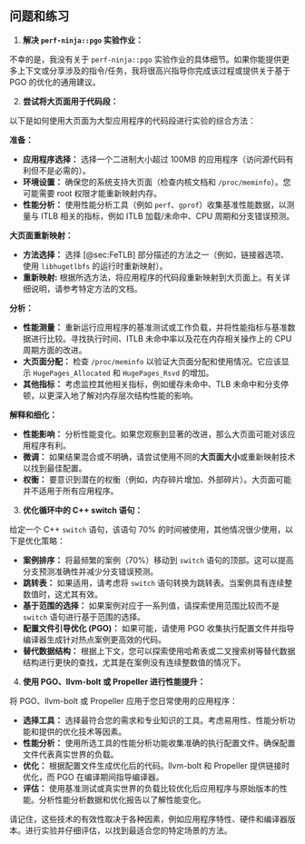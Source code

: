 ## 问题和练习 

1. **解决 `perf-ninja::pgo` 实验作业：**

不幸的是，我没有关于 `perf-ninja::pgo` 实验作业的具体细节。如果你能提供更多上下文或分享涉及的指令/任务，我将很高兴指导你完成该过程或提供关于基于 PGO 的优化的通用建议。

2. **尝试将大页面用于代码段：**

以下是如何使用大页面为大型应用程序的代码段进行实验的综合方法：

**准备：**

* **应用程序选择：** 选择一个二进制大小超过 100MB 的应用程序（访问源代码有利但不是必需的）。
* **环境设置：** 确保您的系统支持大页面（检查内核文档和 `/proc/meminfo`）。您可能需要 root 权限才能重新映射内存。
* **性能分析：** 使用性能分析工具（例如 `perf`、`gprof`）收集基准性能数据，以测量与 ITLB 相关的指标，例如 ITLB 加载/未命中、CPU 周期和分支错误预测。

**大页面重新映射：**

* **方法选择：** 选择 [@sec:FeTLB] 部分描述的方法之一（例如，链接器选项、使用 `libhugetlbfs` 的运行时重新映射）。
* **重新映射:** 根据所选方法，将应用程序的代码段重新映射到大页面上。有关详细说明，请参考特定方法的文档。

**分析：**

* **性能测量：** 重新运行应用程序的基准测试或工作负载，并将性能指标与基准数据进行比较。寻找执行时间、ITLB 未命中率以及花在内存相关操作上的 CPU 周期方面的改进。
* **大页面分配：** 检查 `/proc/meminfo` 以验证大页面分配和使用情况。它应该显示 `HugePages_Allocated` 和 `HugePages_Rsvd` 的增加。
* **其他指标：** 考虑监控其他相关指标，例如缓存未命中、TLB 未命中和分支停顿，以更深入地了解对内存层次结构性能的影响。

**解释和细化：**

* **性能影响：** 分析性能变化。如果您观察到显著的改进，那么大页面可能对该应用程序有利。
* **微调：** 如果结果混合或不明确，请尝试使用不同的**大页面大小**或重新映射技术以找到最佳配置。
* **权衡：** 要意识到潜在的权衡（例如，内存碎片增加、外部碎片）。大页面可能并不适用于所有应用程序。

3. **优化循环中的 C++ switch 语句：**

给定一个 C++ `switch` 语句，该语句 70% 的时间被使用，其他情况很少使用，以下是优化策略：

* **案例排序：** 将最频繁的案例（70%）移动到 `switch` 语句的顶部。这可以提高分支预测准确性并减少分支错误预测。
* **跳转表：** 如果适用，请考虑将 `switch` 语句转换为跳转表。当案例具有连续整数值时，这尤其有效。
* **基于范围的选择：** 如果案例对应于一系列值，请探索使用范围比较而不是 `switch` 语句进行基于范围的选择。
* **配置文件引导优化 (PGO)：** 如果可能，请使用 PGO 收集执行配置文件并指导编译器生成针对热点案例更高效的代码。
* **替代数据结构：** 根据上下文，您可以探索使用哈希表或二叉搜索树等替代数据结构进行更快的查找，尤其是在案例没有连续整数值的情况下。

4. **使用 PGO、llvm-bolt 或 Propeller 进行性能提升：**

将 PGO、llvm-bolt 或 Propeller 应用于您日常使用的应用程序：

* **选择工具：** 选择最符合您的需求和专业知识的工具。考虑易用性、性能分析功能和提供的优化技术等因素。
* **性能分析：** 使用所选工具的性能分析功能收集准确的执行配置文件。确保配置文件代表真实世界的负载。
* **优化：** 根据配置文件生成优化后的代码。llvm-bolt 和 Propeller 提供链接时优化，而 PGO 在编译期间指导编译器。
* **评估：** 使用基准测试或真实世界的负载比较优化后应用程序与原始版本的性能。分析性能分析数据和优化报告以了解性能变化。

请记住，这些技术的有效性取决于各种因素，例如应用程序特性、硬件和编译器版本。进行实验并仔细评估，以找到最适合您的特定场景的方法。